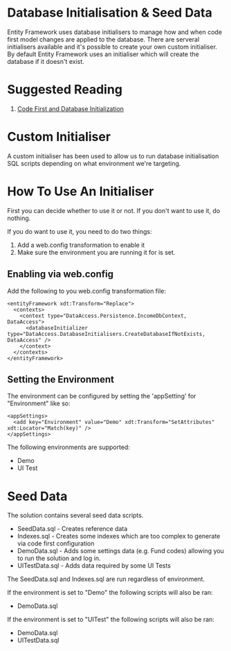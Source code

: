 # Database Initialisation & Seed Data

Entity Framework uses database initialisers to manage how and when code first model changes are applied to the database.
There are serveral initialisers available and it's possible to create your own custom initialiser.
By default Entity Framework uses an initialiser which will create the database if it doesn't exist.

# Suggested Reading

1. [Code First and Database Initialization](https://docs.microsoft.com/en-us/archive/msdn-magazine/2016/november/cutting-edge-code-first-and-database-initialization)

# Custom Initialiser

A custom initialiser has been used to allow us to run database initialisation SQL scripts depending on what environment we're targeting.

# How To Use An Initialiser

First you can decide whether to use it or not.
If you don't want to use it, do nothing.

If you do want to use it, you need to do two things:

1. Add a web.config transformation to enable it
2. Make sure the environment you are running it for is set.

## Enabling via web.config

Add the following to you web.config transformation file:

```
<entityFramework xdt:Transform="Replace">
  <contexts>
    <context type="DataAccess.Persistence.IncomeDbContext, DataAccess">
      <databaseInitializer type="DataAccess.DatabaseInitialisers.CreateDatabaseIfNotExists, DataAccess" />
    </context>
  </contexts>
</entityFramework> 
```

## Setting the Environment

The environment can be configured by setting the 'appSetting' for "Environment" like so:

```
<appSettings>
  <add key="Environment" value="Demo" xdt:Transform="SetAttributes" xdt:Locator="Match(key)" />
</appSettings>
```

The following environments are supported:

* Demo
* UI Test

# Seed Data

The solution contains several seed data scripts. 

* SeedData.sql - Creates reference data
* Indexes.sql - Creates some indexes which are too complex to generate via code first configuration
* DemoData.sql - Adds some settings data (e.g. Fund codes) allowing you to run the solution and log in.
* UITestData.sql - Adds data required by some UI Tests

The SeedData.sql and Indexes.sql are run regardless of environment.

If the environment is set to "Demo" the following scripts will also be ran:
* DemoData.sql

If the environment is set to "UITest" the following scripts will also be ran:
* DemoData.sql
* UITestData.sql



